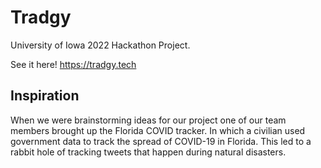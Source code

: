 # Tradgy

University of Iowa 2022 Hackathon Project.

See it here! https://tradgy.tech

## Inspiration
When we were brainstorming ideas for our project one of our team members brought up the Florida COVID tracker. In which a civilian used government data to track the spread of COVID-19 in Florida. This led to a rabbit hole of tracking tweets that happen during natural disasters.
